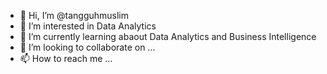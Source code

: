 - 👋 Hi, I’m @tangguhmuslim
- 👀 I’m interested in Data Analytics
- 🌱 I’m currently learning abaout Data Analytics and Business Intelligence
- 💞️ I’m looking to collaborate on ...
- 📫 How to reach me ...

<!---
tangguhmuslim/tangguhmuslim is a ✨ special ✨ repository because its `README.md` (this file) appears on your GitHub profile.
You can click the Preview link to take a look at your changes.
--->
